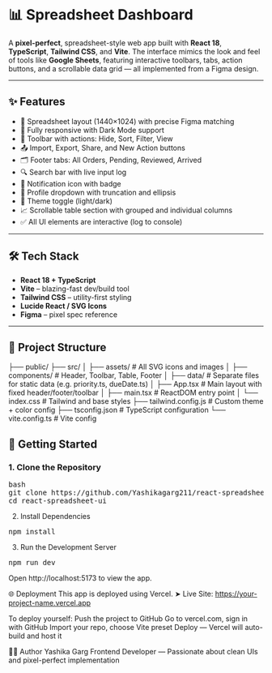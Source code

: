 # 📊 Spreadsheet Dashboard

A **pixel-perfect**, spreadsheet-style web app built with **React 18**, **TypeScript**, **Tailwind CSS**, and **Vite**. The interface mimics the look and feel of tools like **Google Sheets**, featuring interactive toolbars, tabs, action buttons, and a scrollable data grid — all implemented from a Figma design.

---

## ✨ Features

- 🧩 Spreadsheet layout (1440×1024) with precise Figma matching
- 🎨 Fully responsive with Dark Mode support
- 📂 Toolbar with actions: Hide, Sort, Filter, View
- 📤 Import, Export, Share, and New Action buttons
- 🗂 Footer tabs: All Orders, Pending, Reviewed, Arrived
- 🔍 Search bar with live input log
- 🔔 Notification icon with badge
- 👤 Profile dropdown with truncation and ellipsis
- 🔄 Theme toggle (light/dark)
- 📈 Scrollable table section with grouped and individual columns
- ✅ All UI elements are interactive (log to console)

---

## 🛠️ Tech Stack

- **React 18 + TypeScript**
- **Vite** – blazing-fast dev/build tool
- **Tailwind CSS** – utility-first styling
- **Lucide React / SVG Icons**
- **Figma** – pixel spec reference

---

## 📁 Project Structure

├── public/
├── src/
│ ├── assets/ # All SVG icons and images
│ ├── components/ # Header, Toolbar, Table, Footer
│ ├── data/ # Separate files for static data (e.g. priority.ts, dueDate.ts)
│ ├── App.tsx # Main layout with fixed header/footer/toolbar
│ ├── main.tsx # ReactDOM entry point
│ └── index.css # Tailwind and base styles
├── tailwind.config.js # Custom theme + color config
├── tsconfig.json # TypeScript configuration
└── vite.config.ts # Vite config

## 🚀 Getting Started

### 1. Clone the Repository
<pre>bash
git clone https://github.com/Yashikagarg211/react-spreadsheet.git
cd react-spreadsheet-ui
</pre>

2. Install Dependencies
<pre>npm install</pre>

3. Run the Development Server
<pre>npm run dev</pre>
Open http://localhost:5173 to view the app.

🌐 Deployment
This app is deployed using Vercel.
➤ Live Site: https://your-project-name.vercel.app

To deploy yourself:
Push the project to GitHub
Go to vercel.com, sign in with GitHub
Import your repo, choose Vite preset
Deploy — Vercel will auto-build and host it

🙋‍♀️ Author
Yashika Garg
Frontend Developer — Passionate about clean UIs and pixel-perfect implementation




